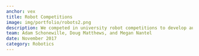 ```yaml
---
anchor: vex
title: Robot Competitions
image: img/portfolio/robots2.png
description: We competed in university robot competitions to develop autonomous robots tasked to detect and retrieve items with VEX components. The tasks are to be completed in 8 hours and is after presented to a judging panel. See the competition outcomes and robots in action at my <a href="https://goo.gl/ehABY5">github post</a>!
team: Adam Schonewille, Doug Matthews, and Megan Nantel
date: November 2017
category: Robotics
---
```

